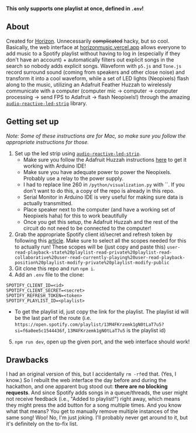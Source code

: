 **This only supports one playlist at once, defined in `.env`!**

## About

Created for [Horizon](https://horizon.hackclub.com). Unnecessarily ~~complicated~~ hacky, but so cool. Basically, the web interface at [horizonmusic.vercel.app](https://horizonmusic.vercel.app) allows everyone to add music to a Spotify playlist without having to log in (especially if they don't have an account) + automatically filters out explicit songs in the search so nobody adds explicit songs. Waveform with `p5.js` and `Tone.js` record surround sound (coming from speakers and other close noise) and transform it into a cool waveform, while a set of LED lights (Neopixels) flash along to the music, utilizing an Adafruit Feather Huzzah to wirelessly communicate with a computer (computer mic -> computer -> computer processing -> send FPS to Adafruit -> flash Neopixels!) through the amazing [`audio-reactive-led-strip`](https://github.com/scottlawsonbc/audio-reactive-led-strip) library.

## Getting set up

*Note: Some of these instructions are for Mac, so make sure _you follow _the _appropriate__ instructions for_ those.*

1. Set up the led strip using [`audio-reactive-led-strip`](https://github.com/scottlawsonbc/audio-reactive-led-strip).
    * Make sure you follow the Adafruit Huzzah instructions [here](https://learn.adafruit.com/adafruit-feather-huzzah-esp8266/using-arduino-ide) to get it working with Arduino IDE!
    * Make sure you have adequate power to power the Neopixels. Probably use a relay to the power supply.
    * I had to replace line 260 in `/python/visualization.py` with ``. If you don't want to do this, a copy of the repo is already in this repo.
    * Serial Monitor in Arduino IDE is very useful for making sure data is actually transmitted.
    * Place speaker next to the computer (and have a working set of Neopixels haha) for this to work beautifully
    * Once you get this setup, the Adafruit Huzzah and the rest of the circuit do not need to be connected to the computer! 
2. Grab the appropriate Spotify client id/secret and refresh token by following this [article](https://leerob.io/blog/spotify-api-nextjs). Make sure to select all the scopes needed for this to actually run! These scopes will be (just copy and paste this) `user-read-playback-state%20playlist-read-private%20playlist-read-collaborative%20user-read-currently-playing%20user-read-playback-position%20playlist-modify-private%20playlist-modify-public`
3. Git clone this repo and run `npm i`.
4. Add an `.env` file to the clone:
```
SPOTIFY_CLIENT_ID=<id>
SPOTIFY_CLIENT_SECRET=<secret>
SPOTIFY_REFRESH_TOKEN=<token>
SPOTIFY_PLAYLIST_ID=<playlist>
```
* To get the playlist id, just copy the link for the playlist. The playlist id will be the last part of the route (i.e. `https://open.spotify.com/playlist/13M4FKrzemk1gN0tLaT7u5?si=f6a0ee5c1544436f`, `13M4FKrzemk1gN0tLaT7u5` is the playlist id)
5. `npm run dev`, open up the given port, and the web interface should work!

## Drawbacks

I had an original version of this, but I accidentally `rm -rf`ed that. (Yes, I know.) So I rebuilt the web interface the day before and during the hackathon, and one apparent bug stood out: **there are no blocking requests**. And since Spotify adds songs in a queue/threads, the user might not receive feedback (i.e., "Added to playlist!") right away, which means they might press the add button for a song multiple times. And you know what that means? You get to manually remove multiple instances of the same song! Woo! No, I'm just joking. I'll probably never get around to it, but it's definitely on the to-fix list.

